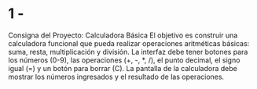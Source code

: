 # 1 -
Consigna del Proyecto: Calculadora Básica
El objetivo es construir una calculadora funcional que pueda realizar operaciones aritméticas básicas: suma, resta, multiplicación y división. La interfaz debe tener botones para los números (0-9), las operaciones (+, -, *, /), el punto decimal, el signo igual (=) y un botón para borrar (C). La pantalla de la calculadora debe mostrar los números ingresados y el resultado de las operaciones.